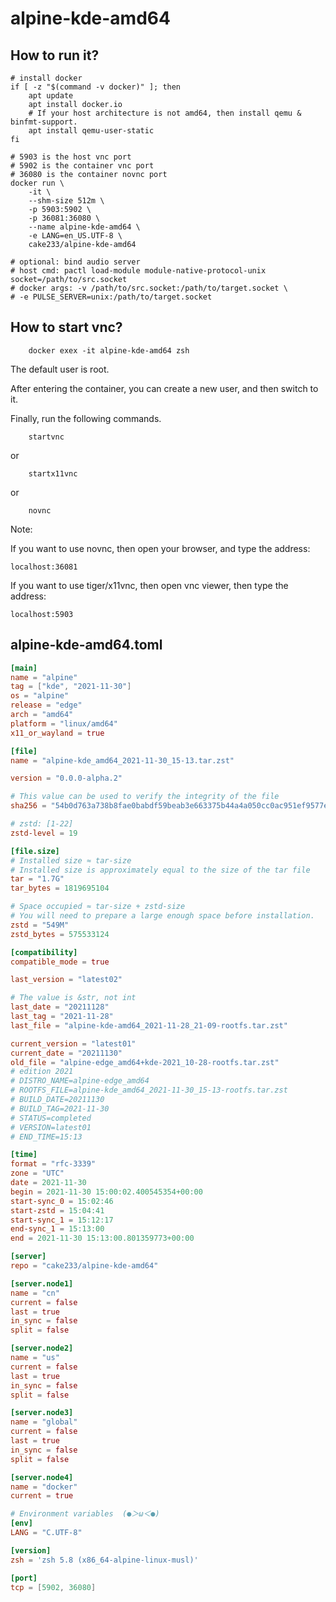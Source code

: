 # alpine-kde-amd64

## How to run it?

```shell
# install docker
if [ -z "$(command -v docker)" ]; then
    apt update
    apt install docker.io
    # If your host architecture is not amd64, then install qemu & binfmt-support.
    apt install qemu-user-static
fi

# 5903 is the host vnc port
# 5902 is the container vnc port
# 36080 is the container novnc port
docker run \
    -it \
    --shm-size 512m \
    -p 5903:5902 \
    -p 36081:36080 \
    --name alpine-kde-amd64 \
    -e LANG=en_US.UTF-8 \
    cake233/alpine-kde-amd64

# optional: bind audio server
# host cmd: pactl load-module module-native-protocol-unix socket=/path/to/src.socket
# docker args: -v /path/to/src.socket:/path/to/target.socket \
# -e PULSE_SERVER=unix:/path/to/target.socket

```

## How to start vnc?

```shell
    docker exex -it alpine-kde-amd64 zsh
```

The default user is root.

After entering the container, you can create a new user, and then switch to it.

Finally, run the following commands.

```shell
    startvnc
```

or

```shell
    startx11vnc
```

or

```shell
    novnc
```

Note:

If you want to use novnc, then open your browser, and type the address:

```
localhost:36081
```

If you want to use tiger/x11vnc, then open vnc viewer, then type the address:

```
localhost:5903
```

## alpine-kde-amd64.toml

```toml
[main]
name = "alpine"
tag = ["kde", "2021-11-30"]
os = "alpine"
release = "edge"
arch = "amd64"
platform = "linux/amd64"
x11_or_wayland = true

[file]
name = "alpine-kde_amd64_2021-11-30_15-13.tar.zst"

version = "0.0.0-alpha.2"

# This value can be used to verify the integrity of the file
sha256 = "54b0d763a738b8fae0babdf59beab3e663375b44a4a050cc0ac951ef9577ef30"

# zstd: [1-22]
zstd-level = 19

[file.size]
# Installed size ≈ tar-size
# Installed size is approximately equal to the size of the tar file
tar = "1.7G"
tar_bytes = 1819695104

# Space occupied ≈ tar-size + zstd-size
# You will need to prepare a large enough space before installation.
zstd = "549M"
zstd_bytes = 575533124

[compatibility]
compatible_mode = true

last_version = "latest02"

# The value is &str, not int
last_date = "20211128"
last_tag = "2021-11-28"
last_file = "alpine-kde-amd64_2021-11-28_21-09-rootfs.tar.zst"

current_version = "latest01"
current_date = "20211130"
old_file = "alpine-edge_amd64+kde-2021_10-28-rootfs.tar.zst"
# edition 2021
# DISTRO_NAME=alpine-edge_amd64
# ROOTFS_FILE=alpine-kde_amd64_2021-11-30_15-13-rootfs.tar.zst
# BUILD_DATE=20211130
# BUILD_TAG=2021-11-30
# STATUS=completed
# VERSION=latest01
# END_TIME=15:13

[time]
format = "rfc-3339"
zone = "UTC"
date = 2021-11-30
begin = 2021-11-30 15:00:02.400545354+00:00
start-sync_0 = 15:02:46
start-zstd = 15:04:41
start-sync_1 = 15:12:17
end-sync_1 = 15:13:00
end = 2021-11-30 15:13:00.801359773+00:00

[server]
repo = "cake233/alpine-kde-amd64"

[server.node1]
name = "cn"
current = false
last = true
in_sync = false
split = false

[server.node2]
name = "us"
current = false
last = true
in_sync = false
split = false

[server.node3]
name = "global"
current = false
last = true
in_sync = false
split = false

[server.node4]
name = "docker"
current = true

# Environment variables  (●＞ω＜●)
[env]
LANG = "C.UTF-8"

[version]
zsh = 'zsh 5.8 (x86_64-alpine-linux-musl)'

[port]
tcp = [5902, 36080]
```
